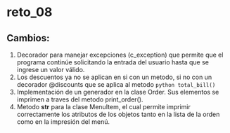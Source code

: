 # reto_08
## Cambios:
1. Decorador para manejar excepciones (c_exception) que permite que el programa continúe solicitando la entrada del usuario hasta que se ingrese un valor válido.
2. Los descuentos ya no se aplican en si con un metodo, si no con un decorador @discounts que se aplica al metodo ```python total_bill()```
3. Implementación de un generador en la clase Order. Sus elementos se imprimen a traves del metodo print_order().
4. Metodo __str__ para la clase MenuItem, el cual permite imprimir correctamente los atributos de los objetos tanto en la lista de la orden como en la impresión del menú.
